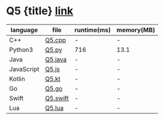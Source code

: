 # Q5 {title} [link]()

| language   | file                           | runtime(ms) | memory(MB) |
| ---------- | ------------------------------ | ----------- | ---------- |
| C++        | [Q5.cpp](./Q5.cpp)             | -           | -          |
| Python3    | [Q5.py](./Q5.py)               | 716         | 13.1       |
| Java       | [Q5.java](./Q5.java)           | -           | -          |
| JavaScript | [Q5.js](./Q5.js)               | -           | -          |
| Kotlin     | [Q5.kt](./Q5.kt)               | -           | -          |
| Go         | [Q5.go](./Q5.go)               | -           | -          |
| Swift      | [Q5.swift](./Q5.swift)         | -           | -          |
| Lua        | [Q5.lua](./Q5.lua)             | -           | -          |
